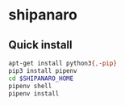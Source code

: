 # shipanaro

## Quick install

```bash
apt-get install python3{,-pip}
pip3 install pipenv
cd $SHIPANARO_HOME
pipenv shell
pipenv install
```
